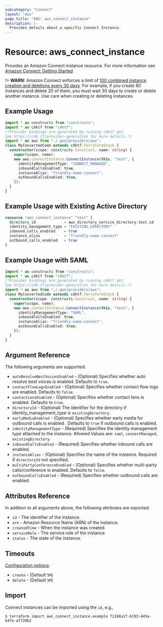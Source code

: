 ```yaml
---
subcategory: "Connect"
layout: "aws"
page_title: "AWS: aws_connect_instance"
description: |-
  Provides details about a specific Connect Instance.
---
```


# Resource: aws_connect_instance

Provides an Amazon Connect instance resource. For more information see
[Amazon Connect: Getting Started](https://docs.aws.amazon.com/connect/latest/adminguide/amazon-connect-get-started.html)

!> **WARN:** Amazon Connect enforces a limit of [100 combined instance creation and deletions every 30 days](https://docs.aws.amazon.com/connect/latest/adminguide/amazon-connect-service-limits.html#feature-limits).  For example, if you create 80 instances and delete 20 of them, you must wait 30 days to create or delete another instance.  Use care when creating or deleting instances.

## Example Usage

```typescript
import * as constructs from "constructs";
import * as cdktf from "cdktf";
/*Provider bindings are generated by running cdktf get.
See https://cdk.tf/provider-generation for more details.*/
import * as aws from "./.gen/providers/aws";
class MyConvertedCode extends cdktf.TerraformStack {
  constructor(scope: constructs.Construct, name: string) {
    super(scope, name);
    new aws.connectInstance.ConnectInstance(this, "test", {
      identityManagementType: "CONNECT_MANAGED",
      inboundCallsEnabled: true,
      instanceAlias: "friendly-name-connect",
      outboundCallsEnabled: true,
    });
  }
}

```

## Example Usage with Existing Active Directory

```terraform
resource "aws_connect_instance" "test" {
  directory_id             = aws_directory_service_directory.test.id
  identity_management_type = "EXISTING_DIRECTORY"
  inbound_calls_enabled    = true
  instance_alias           = "friendly-name-connect"
  outbound_calls_enabled   = true
}
```

## Example Usage with SAML

```typescript
import * as constructs from "constructs";
import * as cdktf from "cdktf";
/*Provider bindings are generated by running cdktf get.
See https://cdk.tf/provider-generation for more details.*/
import * as aws from "./.gen/providers/aws";
class MyConvertedCode extends cdktf.TerraformStack {
  constructor(scope: constructs.Construct, name: string) {
    super(scope, name);
    new aws.connectInstance.ConnectInstance(this, "test", {
      identityManagementType: "SAML",
      inboundCallsEnabled: true,
      instanceAlias: "friendly-name-connect",
      outboundCallsEnabled: true,
    });
  }
}

```

## Argument Reference

The following arguments are supported:

* `autoResolveBestVoicesEnabled` - (Optional) Specifies whether auto resolve best voices is enabled. Defaults to `true`.
* `contactFlowLogsEnabled` - (Optional) Specifies whether contact flow logs are enabled. Defaults to `false`.
* `contactLensEnabled` - (Optional) Specifies whether contact lens is enabled. Defaults to `true`.
* `directoryId` - (Optional) The identifier for the directory if identity_management_type is `existingDirectory`.
* `earlyMediaEnabled` - (Optional) Specifies whether early media for outbound calls is enabled . Defaults to `true` if outbound calls is enabled.
* `identityManagementType` - (Required) Specifies the identity management type attached to the instance. Allowed Values are: `saml`, `connectManaged`, `existingDirectory`.
* `inboundCallsEnabled` - (Required) Specifies whether inbound calls are enabled.
* `instanceAlias` - (Optional) Specifies the name of the instance. Required if `directoryId` not specified.
* `multiPartyConferenceEnabled` - (Optional) Specifies whether multi-party calls/conference is enabled. Defaults to `false`.
* `outboundCallsEnabled` - (Required) Specifies whether outbound calls are enabled.
<!-- * `use_custom_tts_voices` - (Optional) Whether use custom tts voices is enabled. Defaults to `false` -->

## Attributes Reference

In addition to all arguments above, the following attributes are exported:

* `id` - The identifier of the instance.
* `arn` - Amazon Resource Name (ARN) of the instance.
* `createdTime` - When the instance was created.
* `serviceRole` - The service role of the instance.
* `status` - The state of the instance.

## Timeouts

[Configuration options](https://developer.hashicorp.com/terraform/language/resources/syntax#operation-timeouts):

* `create` - (Default `5M`)
* `delete` - (Default `5M`)

## Import

Connect instances can be imported using the `id`, e.g.,

```
$ terraform import aws_connect_instance.example f1288a1f-6193-445a-b47e-af739b2
```

<!-- cache-key: cdktf-0.17.0-pre.15 input-ca02323cd12bce0c60b82067aca20c3418828af8fce7be1abb6f9b1bb6c5913a -->